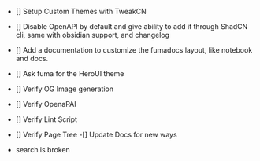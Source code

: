 - [] Setup Custom Themes with TweakCN
- [] Disable OpenAPI by default and give ability to add it through ShadCN cli, same with obsidian support, and changelog
- [] Add a documentation to customize the fumadocs layout, like notebook and docs.
- [] Ask fuma for the HeroUI theme

- [] Verify OG Image generation
- [] Verify OpenaPAI
- [] Verify Lint Script
- [] Verify Page Tree
-[] Update Docs for new ways
- search is broken
